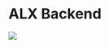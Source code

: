 # ALX Backend

<img src=https://camo.githubusercontent.com/6ebb33f9e436010f5fdf3efb939c8d44f0737f66f3600d0f9b095951c790bd55/68747470733a2f2f643331657a703372386a776d6b732e636c6f756466726f6e742e6e65742f7a3732696f67786f7631616e336c6866716175307663746164743075>
